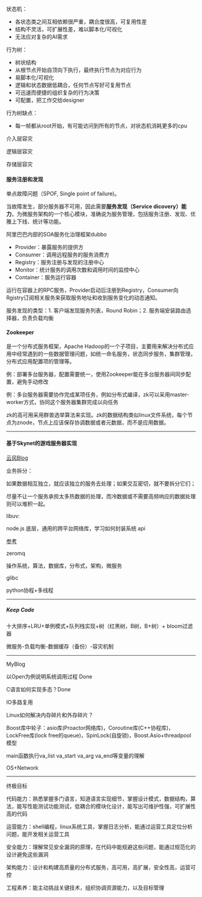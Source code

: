 状态机：

- 各状态类之间互相依赖很严重，耦合度很高，可复用性差
- 结构不灵活，可扩展性差，难以脚本化/可视化
- 无法应对复杂的AI需求

行为树：

- 树状结构
- 从根节点开始自顶向下执行，最终执行节点为对应行为
- 易脚本化/可视化
- 逻辑和状态数据低耦合，任何节点写好可复用节点
- 可迅速而便捷的组织复杂的行为决策
- 可配置，把工作交给designer

行为树缺点：

- 每一帧都从root开始，有可能访问到所有的节点，对状态机消耗更多的cpu



介入层容灾

逻辑层容灾

存储层容灾



#### 服务注册和发现

单点故障问题（SPOF, Single point of failure)。

当故障发生，部分服务器不可用，因此需要**服务发现（Service dicovery）能力**，为微服务架构的一个核心模块，准确说为服务管理，包括服务注册、发现、优雅上下线、统计等功能。

阿里巴巴内部的SOA服务化治理框架dubbo

- Provider：暴露服务的提供方
- Consumer：调用远程服务的服务消费方
- Registry：服务注册与发现的注册中心
- Monitor：统计服务的调用次数和调用时间的监控中心
- Container：服务运行容器

运行在容器上的RPC服务，Provider启动后注册到Registry，Consumer向Rgistry订阅相关服务来获取服务地址和收到服务变化的动态通知。

服务发现的类型：1. 客户端发现服务列表，Round Robin；2. 服务端安装路由选择器，负责负载均衡



#### Zookeeper

是一个分布式服务框架，Apache Hadoop的一个子项目，主要用来解决分布式应用中经常遇到的一些数据管理问题，如统一命名服务，状态同步服务，集群管理，分布式应用配置项的管理等。

例：部署多台服务器，配置需要统一，使用Zookeeper能在多台服务器间同步配置，避免手动修改

例：多台服务器需要协作完成某项任务，例如分布式编译，zk可以采用master-worker方式，协同这个服务器集群完成以向任务

zk的高可用采用群兽选举算法来实现。zk的数据结构类似linux文件系统，每个节点为znode，节点上应该保存协调数据或者元数据，而不是应用数据。









---



#### 基于Skynet的游戏服务器实现

[云风Blog](https://blog.codingnow.com/2015/04/skynet_mmo.html)

业务拆分：

如果数据相互独立，就应该独立的服务去处理；如果交互密切，就不要拆分它们；

尽量不让一个服务承担太多热数据的处理，而冷数据或不需要高频响应的数据处理则可以堆积一起。



libuv:

node.js 底层，通用的跨平台网络库，学习如何封装系统 api

[参考](https://nikhilm.github.io/uvbook/)

zeromq

操作系统，算法，数据库，分布式，架构，微服务

glibc

python协程+多线程

---

##### Keep Code

十大排序+LRU+单例模式+队列栈实现+树（红黑树，B树，B+树）+ bloom过滤器



微服务-负载均衡-数据缓存（备份）-容灾机制

---



MyBlog

以Open为例说明系统调用过程   Done

C语言如何实现多态？Done

IO多路复用

Linux如何解决内存碎片和外存碎片？

Boost库中轮子：asio库(Proactor网络库)，Coroutine库(C++协程库)，LockFree库(lock free的queue)，SpinLock(自旋锁)，Boost.Asio+threadpool 模型

main函数执行va_list va_start va_arg va_end等变量的理解



OS+Network



---

终极目标

代码能力：熟悉掌握多门语言，知道语言实现细节，掌握设计模式，数据结构，算法，能写性能测试功能测试，低耦合的模块化设计，能写出可维护性强，可扩展性高的代码

运营能力：shell编程，linux系统工具，掌握日志分析，能通过运营工具定位分析问题，能开发相关运营工具

安全能力：理解常见安全漏洞的原理，在代码中能规避这些问题，能通过规范化的设计避免这些漏洞

架构能力：设计和构建高质量的分布式服务，高可用，高扩展，安全性高，运营可控

工程素养：能主动挑战关键技术，组织协调资源能力，以及目标管理






























